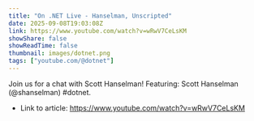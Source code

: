 ```yaml
---
title: "On .NET Live - Hanselman, Unscripted"
date: 2025-09-08T19:03:08Z
link: https://www.youtube.com/watch?v=wRwV7CeLsKM
showShare: false
showReadTime: false
thumbnail: images/dotnet.png
tags: ["youtube.com/@dotnet"]
---
```

Join us for a chat with Scott Hanselman! Featuring: Scott Hanselman (@shanselman) #dotnet.

- Link to article: https://www.youtube.com/watch?v=wRwV7CeLsKM